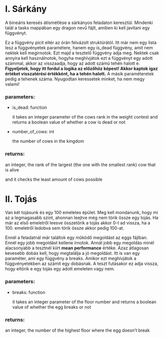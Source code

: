 # I. Sárkány 

A bineáris keresés átismétlése a sárkányos feladaton keresztül. Mindenki talál a tasks mappában egy dragon
nevű fájlt, amiben ki kell javítani egy függvényt.

Ez a függvény picit eltér az órán felvázolt struktúrától. Itt már nem egy lista lesz a függvényetek paramétere, hanem egy is_dead függvény, amit nem nektek kell megírnotok. Ezt majd a tesztelő függvény adja meg. Nektek csak annyira kell használnotok, hogyha meghívjátok ezt a függvényt egy adott számmal, akkor az visszaadja, hogy az adott számú tehén halott e. **Figyeljetek, hogy itt fordul a logika az előzőhöz képest! Akkor kaptok igaz értéket visszatérési értékként, ha a tehén halott.** A másik paraméteretek pedig a tehenek száma. Nyugodtan keressetek minket, ha nem megy valami!

### parameters:

- is_dead: function

    it takes an integer parameter of the cows rank in the weight contest and returns a boolean value of whether a cow is dead or not

- number_of_cows: int

    the number of cows in the kingdom

### returns:

an integer, the rank of the largest (the one with the smallest rank) cow that is alive

and it checks the least amount of cows possible


# II. Tojás

Van két tojásunk és egy 100 emeletes épület. Meg kell mondanunk, hogy mi az a legmagasabb szint, ahonnan leejtve még nem törik össze egy tojás. Ha már az első emeletről leesve összetörik a tojás akkor 0-t ad vissza, ha a 100. emeletről ledobva sem törik össze akkor pedig 100-at. 

Ennél a feladatnál már találtok egy működő megoldást az eggs fájlban. Ennél egy jobb megoldást kellene írnotok. Annál jobb egy megoldás minél alacsonyabb a tesztnél kiírt **mean performance** értéke. Azaz átlagosan kevesebb dobás kell, hogy megtalálja a jó megoldást. Itt is van egy paraméter, ami egy függvény a breaks. Amikor ezt meghívjátok a függvényetekben az számít egy dobásnak. A teszt futásakor ez adja vissza, hogy eltörik e egy tojás egy adott emeleten vagy nem.

### parameters:

- breaks: function

    it takes an integer parameter of the floor number and returns a boolean value of whether the egg breaks or not

###  returns:

an integer, the number of the highest floor where the egg doesn’t break

